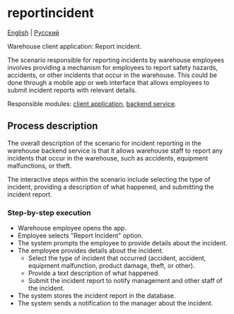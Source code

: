 # reportincident

[English](reportincident.md) | [Русский](reportincident.ru.md)

Warehouse client application: Report incident.

The scenario responsible for reporting incidents by warehouse employees involves providing a mechanism for employees to report safety hazards, accidents, or other incidents that occur in the warehouse. 
This could be done through a mobile app or web interface that allows employees to submit incident reports with relevant details.

Responsible modules: [client application](../../frontend/warehouseclient.md), [backend service](../../backend/warehousebackend.md).

## Process description

The overall description of the scenario for incident reporting in the warehouse backend service is that it allows warehouse staff to report any incidents that occur in the warehouse, such as accidents, equipment malfunctions, or theft. 

The interactive steps within the scenario include selecting the type of incident, providing a description of what happened, and submitting the incident report. 

### Step-by-step execution

- Warehouse employee opens the app.
- Employee selects "Report Incident" option.
- The system prompts the employee to provide details about the incident.
- The employee provides details about the incident.
    - Select the type of incident that occurred (accident, accident, equipment malfunction, product damage, theft, or other).
    - Provide a text description of what happened.
    - Submit the incident report to notify management and other staff of the incident.
- The system stores the incident report in the database.
- The system sends a notification to the manager about the incident.
